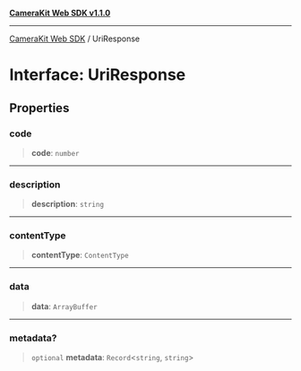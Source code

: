 [**CameraKit Web SDK v1.1.0**](../README.md)

***

[CameraKit Web SDK](../globals.md) / UriResponse

# Interface: UriResponse

## Properties

### code

> **code**: `number`

***

### description

> **description**: `string`

***

### contentType

> **contentType**: `ContentType`

***

### data

> **data**: `ArrayBuffer`

***

### metadata?

> `optional` **metadata**: `Record`\<`string`, `string`\>
